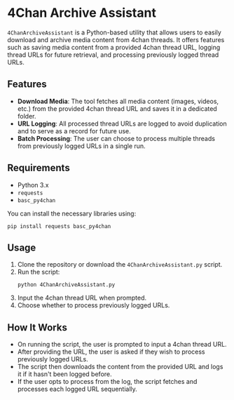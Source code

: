 # 4Chan Archive Assistant

`4ChanArchiveAssistant` is a Python-based utility that allows users to easily download and archive media content from 4chan threads. It offers features such as saving media content from a provided 4chan thread URL, logging thread URLs for future retrieval, and processing previously logged thread URLs.

## Features

- **Download Media**: The tool fetches all media content (images, videos, etc.) from the provided 4chan thread URL and saves it in a dedicated folder.
- **URL Logging**: All processed thread URLs are logged to avoid duplication and to serve as a record for future use.
- **Batch Processing**: The user can choose to process multiple threads from previously logged URLs in a single run.

## Requirements

- Python 3.x
- `requests`
- `basc_py4chan`

You can install the necessary libraries using:
```
pip install requests basc_py4chan
```

## Usage

1. Clone the repository or download the `4ChanArchiveAssistant.py` script.
2. Run the script:
   ```
   python 4ChanArchiveAssistant.py
   ```
3. Input the 4chan thread URL when prompted.
4. Choose whether to process previously logged URLs.

## How It Works

- On running the script, the user is prompted to input a 4chan thread URL.
- After providing the URL, the user is asked if they wish to process previously logged URLs.
- The script then downloads the content from the provided URL and logs it if it hasn't been logged before.
- If the user opts to process from the log, the script fetches and processes each logged URL sequentially.
